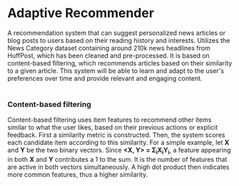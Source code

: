 # Adaptive Recommender
A recommendation system that can suggest personalized news articles or blog posts to users based on their reading history and interests. Utilizes the News Category dataset containing around 210k news headlines from HuffPost, which has been cleaned and pre-processed. It is based on content-based filtering, which recommends articles
based on their similarity to a given article. This system will be able to learn and adapt to the user's preferences over time and provide relevant and engaging content.
<br/><br/>

### Content-based filtering
Content-based filtering uses item features to recommend other items similar to what the user likes, based on their previous actions or explicit feedback. First a similarity metric is constructed. Then, the system scores each candidate item according to this similarity.
For a simple example, let <b>X</b> and <b>Y</b> be the two binary vectors. Since <b><X, Y> = Σ<sub>i</sub>X<sub>i</sub>Y<sub>i</sub></b>, a feature appearing in both <b>X</b> and <b>Y</b> contributes a 1 to the sum. It is the number of features that are active in both vectors simultaneously. A high dot product then indicates more common features, thus a higher similarity.
